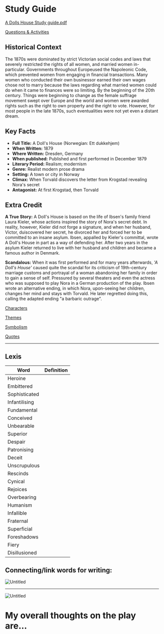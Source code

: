 # Study Guide

[A Dolls House Study guide.pdf](Study%20Guid%20ac920/A_Dolls_House_Study_guide.pdf)

[Questions & Activities](Study%20Guid%20ac920/Questions%20%20b5fad.md)

## Historical Context

The 1870s were dominated by strict Victorian social codes and laws that severely restricted the rights of all women, and married women in-particular. Governments throughout Europeused the Napoleonic Code, which prevented women from engaging in financial transactions. Many women who conducted their own businessor earned their own wages chose not to marry because the laws regarding what married women could do when it came to finances were so limiting. By the beginning of the 20th century. Things were beginning to change as the female suffrage movement swept over Europe and the world and women were awarded rights such as the right to own property and the right to vote. However, for most people in the late 1870s, such eventualities were not yet even a distant dream.

## Key Facts

- **Full Title:** A Doll's House (Norwegian: Ett dukkehjem)
- **When Written:** 1879
- **Where Written:** Dresden, Germany
- **When published:** Published and first performed in December 1879
- **Literary Period:** Realism; modernism
- **Genre:** Realist modern prose drama
- **Setting:** A town or city in Norway
- **Climax:** When Torvald discovers the letter from Krogstad revealing Nora's secret
- **Antagonist:** At first Krogstad, then Torvald

## Extra Credit

**A True Story:** A Doll's House is based on the life of Ibsen's family friend Laura Kieler, whose actions inspired the story of Nora's secret debt. In reality, however, Kieler did not forge a signature, and when her husband, Victor, duiscovered her secret, he divorced her and forced her to be committed to an insane asylum. Ibsen, appalled by Kieler's committal, wrote A Doll's House in part as a way of defending her. After two years in the asylum Kieler returned to live with her husband and children and became a famous author in Denmark.

**Scandalous:** When it was first performed and for many years afterwards, *'A Doll's House'* caused quite the scandal for its criticism of 19th-century marriage customs and portrayal of a woman abandoning her family in order to gain a sense of self. Pressured by several theaters and even the actress who was supposed to play Nora in a German production of the play. Ibsen wrote an alternative ending, in which Nora, upon-seeing her children, changes her mind and stays with Torvald. He later regretted doing this, calling the adapted ending "a barbaric outrage".

[Characters](Study%20Guid%20ac920/Characters%2010d4c.md)

[Themes](Study%20Guid%20ac920/Themes%20216d8.md)

[Symbolism](Study%20Guid%20ac920/Symbolism%20b4394.md)

[Quotes](Study%20Guid%20ac920/Quotes%20151f5.md)

---

## Lexis

| Word          | Definition |
|---------------|------------|
| Heroine       |            |
| Embittered    |            |
| Sophisticated |            |
| Infantilising |            |
| Fundamental   |            |
| Conceived     |            |
| Unbearable    |            |
| Superior      |            |
| Despair       |            |
| Patronising   |            |
| Deceit        |            |
| Unscrupulous  |            |
| Rescinds      |            |
| Cynical       |            |
| Rejoices      |            |
| Overbearing   |            |
| Humanism      |            |
| Infallible    |            |
| Fraternal     |            |
| Superficial   |            |
| Foreshadows   |            |
| Fiery         |            |
| Disillusioned |            |


## **Connecting/link words for writing:**

![Untitled](Study%20Guid%20ac920/Untitled.png)

---

![Untitled](Study%20Guid%20ac920/Untitled%201.png)

# My overall thoughts on the play are...
